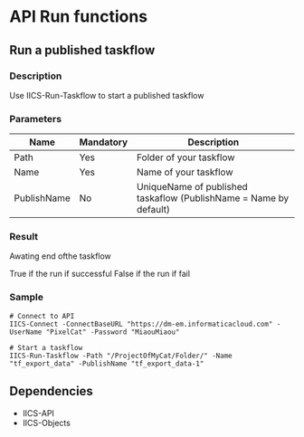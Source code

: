 # API Run functions 
## Run a published taskflow
### Description
Use IICS-Run-Taskflow to start a published taskflow

### Parameters
|Name|Mandatory|Description|
|---|---|---|
|Path|Yes|Folder of your taskflow|
|Name|Yes|Name of your taskflow|
|PublishName|No|UniqueName of published taskaflow (PublishName = Name by default)|

### Result
Awating end ofthe taskflow

True if the run if successful
False if the run if fail

### Sample

    # Connect to API
    IICS-Connect -ConnectBaseURL "https://dm-em.informaticacloud.com" -UserName "PixelCat" -Password "MiaouMiaou"

    # Start a taskflow
    IICS-Run-Taskflow -Path "/ProjectOfMyCat/Folder/" -Name "tf_export_data" -PublishName "tf_export_data-1"

## Dependencies
* IICS-API
* IICS-Objects